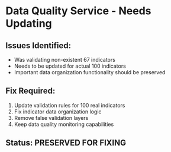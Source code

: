 # Data Quality Service - Needs Updating

## Issues Identified:
- Was validating non-existent 67 indicators 
- Needs to be updated for actual 100 indicators
- Important data organization functionality should be preserved

## Fix Required:
1. Update validation rules for 100 real indicators
2. Fix indicator data organization logic
3. Remove false validation layers
4. Keep data quality monitoring capabilities

## Status: PRESERVED FOR FIXING
